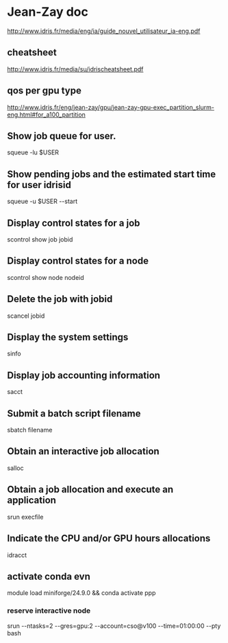 # Jean-Zay doc
http://www.idris.fr/media/eng/ia/guide_nouvel_utilisateur_ia-eng.pdf

## cheatsheet
http://www.idris.fr/media/su/idrischeatsheet.pdf

## qos per gpu type
http://www.idris.fr/eng/jean-zay/gpu/jean-zay-gpu-exec_partition_slurm-eng.html#for_a100_partition

## Show job queue for user.
squeue -lu $USER
## Show pending jobs and the estimated start time for user idrisid
squeue -u $USER --start
## Display control states for a job
scontrol show job jobid 
## Display control states for a node
scontrol show node nodeid 
## Delete the job with jobid
scancel jobid 
## Display the system settings
sinfo 
## Display job accounting information
sacct 
##  Submit a batch script filename
sbatch filename
## Obtain an interactive job allocation
salloc 
## Obtain a job allocation and execute an application
srun execfile 

## Indicate the CPU and/or GPU hours allocations
idracct 

## activate conda evn
module load miniforge/24.9.0 && conda activate ppp

### reserve interactive node
srun --ntasks=2 --gres=gpu:2 --account=cso@v100 --time=01:00:00 --pty bash